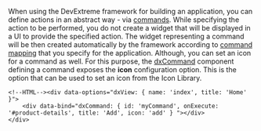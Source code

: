 When using the DevExtreme framework for building an application, you can define actions in an abstract way - via [commands](/concepts/40%20SPA%20Framework/1%20Views%20and%20Layouts/6%20Add%20Commands%20to%20Views.md '/Documentation/Guide/SPA_Framework/Views_and_Layouts/#Add_Commands_to_Views'). While specifying the action to be performed, you do not create a widget that will be displayed in a UI to provide the specified action. The widget representing a command will be then created automatically by the framework according to [command mapping](/api-reference/40%20SPA%20Framework/HtmlApplication/1%20Configuration/commandMapping.md '/Documentation/ApiReference/SPA_Framework/HtmlApplication/Configuration/#commandMapping') that you specify for the application. Although, you can set an icon for a command as well. For this purpose, the [dxCommand](/api-reference/40%20SPA%20Framework/Markup%20Components/dxCommand/1%20Configuration '/Documentation/ApiReference/SPA_Framework/Markup_Components/dxCommand/Configuration/') component defining a command exposes the **icon** configuration option. This is the option that can be used to set an icon from the Icon Library.

    <!--HTML--><div data-options="dxView: { name: 'index', title: 'Home' }">
		<div data-bind="dxCommand: { id: 'myCommand', onExecute: '#product-details', title: 'Add', icon: 'add' } "></div>
	</div>
